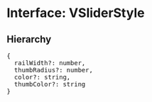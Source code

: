 # Interface: VSliderStyle

## Hierarchy

<Hierarchy
  :extend="{name: 'UINodeStyle', link: './ui-node-style'}"
/>

<pre>
{
  railWidth?: number,
  thumbRadius?: number,
  color?: string,
  thumbColor?: string
}
</pre>

<script setup>
import Ref from '../../../../../components/api/Ref.vue';
import Hierarchy from '../../../../../components/api/hierarchy.vue';
</script>
